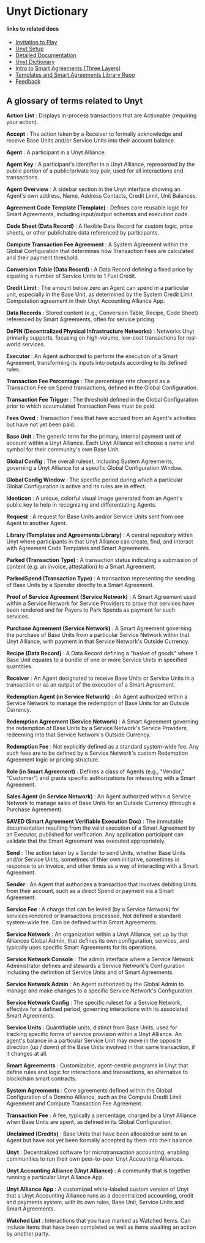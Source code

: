 # Unyt Dictionary

#### links to related docs

- [Invitation to Play](./1_0_invite.md)
- [Unyt Setup](../README.md)
- [Detailed Documentation](./5_0_phase_5_testing_details.md)
- [Unyt Dictionary](./4_2_unyt-dictionary.md)
- [Intro to Smart Agreements (Three Layers)](./4_1_intro_to_smart_agreements.md)
- [Templates and Smart Agreements Library Repo](https://github.com/unytco/smart_agreement_library)
- [Feedback](https://github.com/orgs/unytco/projects/5/views/1)


## A glossary of terms related to Unyt

**Action List**
: Displays in-process transactions that are Actionable (requiring your action).

**Accept**
: The action taken by a Receiver to formally acknowledge and receive Base Units and/or Service Units into their account balance.

**Agent**
: A participant in a Unyt Alliance.

**Agent Key**
: A participant's identifier in a Unyt Alliance, represented by the public portion of a public/private key pair, used for all interactions and transactions.

**Agent Overview**
: A sidebar section in the Unyt interface showing an Agent's own address, Name, Address Contacts, Credit Limit, Unit Balances.

**Agreement Code Template (Template)**
: Defines core reusable logic for Smart Agreements, including input/output schemas and execution code.

**Code Sheet (Data Record)**
: A flexible Data Record for custom logic, price sheets, or other publishable data referenced by participants.

**Compute Transaction Fee Agreement**
: A System Agreement within the Global Configuration that determines how Transaction Fees are calculated and their payment threshold.

**Conversion Table (Data Record)**
: A Data Record defining a fixed price by equating a number of Service Units to 1 Fuel Credit.

**Credit Limit**
: The amount below zero an Agent can spend in a particular unit, especially in the Base Unit, as determined by the System Credit Limit Computation agreement in their Unyt Accounting Alliance App. 

**Data Records**
: Stored content (e.g., Conversion Table, Recipe, Code Sheet) referenced by Smart Agreements, often for service pricing.

**DePIN (Decentralized Physical Infrastructure Networks)**
: Networks Unyt primarily supports, focusing on high-volume, low-cost transactions for real-world services.

**Executor**
: An Agent authorized to perform the execution of a Smart Agreement, transforming its inputs into outputs according to its defined rules.

**Transaction Fee Percentage**
: The percentage rate charged as a Transaction Fee on Spend transactions, defined in the Global Configuration.

**Transaction Fee Trigger**
: The threshold defined in the Global Configuration prior to which accumulated Transaction Fees must be paid.

**Fees Owed**
: Transaction Fees that have accrued from an Agent's activities but have not yet been paid.

**Base Unit**
: The generic term for the primary, internal payment unit of account within a Unyt Alliance. Each Unyt Alliance will choose a name and symbol for their community's own Base Unit.

**Global Config**
: The overall ruleset, including System Agreements, governing a Unyt Alliance for a specific Global Configuration Window.

**Global Config Window**
: The specific period during which a particular Global Configuration is active and its rules are in effect.

**Identicon**
: A unique, colorful visual image generated from an Agent's public key to help in recognizing and differentiating Agents.

**Request**
: A request for Base Units and/or Service Units sent from one Agent to another Agent.

**Library (Templates and Agreements Library)**
: A central repository within Unyt where participants in that Unyt Alliance can create, find, and interact with Agreement Code Templates and Smart Agreements.

**Parked (Transaction Type)**
: A transaction status indicating a submission of content (e.g. an invoice, attestation) to a Smart Agreement.

**ParkedSpend (Transaction Type)**
: A transaction representing the sending of Base Units by a Spender directly to a Smart Agreement.

**Proof of Service Agreement (Service Network)**
: A Smart Agreement used within a Service Network for Service Providers to prove that services have been rendered and for Payors to Park Spends as payment for such services.

**Purchase Agreement (Service Network)**
: A Smart Agreement governing the purchase of Base Units from a particular Service Network within that Unyt Alliance, with payment in that Service Network's Outside Currency.

**Recipe (Data Record)**
: A Data Record defining a "basket of goods" where 1 Base Unit equates to a bundle of one or more Service Units in specified quantities.

**Receiver**
: An Agent designated to receive Base Units or Service Units in a transaction or as an output of the execution of a Smart Agreement.

**Redemption Agent (in Service Network)**
: An Agent authorized within a Service Network to manage the redemption of Base Units for an Outside Currency.

**Redemption Agreement (Service Network)**
: A Smart Agreement governing the redemption of Base Units by a Service Network's Service Providers, redeeming into that Service Network's Outside Currency. 

**Redemption Fee**
: Not explicitly defined as a standard system-wide fee. Any such fees are to be defined by a Service Network's custom Redemption Agreement logic or pricing structure.

**Role (in Smart Agreement)**
: Defines a class of Agents (e.g., "Vendor," "Customer") and grants specific authorizations for interacting with a Smart Agreement.

**Sales Agent (in Service Network)**
: An Agent authorized within a Service Network to manage sales of Base Units for an Outside Currency (through a Purchase Agreement).

**SAVED (Smart Agreement Verifiable Execution Doc)**
: The immutable documentation resulting from the valid execution of a Smart Agreement by an Executor, published for verification. Any application participant can validate that the Smart Agreement was executed appropriately.

**Send**
: The action taken by a Sender to send Units, whether Base Units and/or Service Units, sometimes of thier own initiative, sometimes in response to an Invoice, and other times as a way of interacting with a Smart Agreement.

**Sender**
: An Agent that authorizes a transaction that involves debiting Units from their account, such as a direct Spend or payment via a Smart Agreement.

**Service Fee**
: A charge that can be levied (by a Service Network) for services rendered or transactions processed. Not defined a standard system-wide fee. Can be defined within Smart Agreements.

**Service Network**
: An organization within a Unyt Alliance, set up by that Alliances Global Admin, that defines its own configuration, services, and typically uses specific Smart Agreements for its operations. 

**Service Network Console** 
: The admin interface where a Service Network Administrator defines and stewards a Service Network's Configuration including the definition of Service Units and of Smart Agreements.

**Service Network Admin** 
: An Agent authorized by the Global Admin to manage and make changes to a specific Service Network's Configuration.

**Service Network Config**
: The specific ruleset for a Service Network, effective for a defined period, governing interactions with its associated Smart Agreements.

**Service Units**
: Quantifiable units, distinct from Base Units, used for tracking specific forms of service provision within a Unyt Alliance. An agent's balance in a particular Service Unit may move in the opposite direction (up / down) of the Base Units involved in that same transaction, if it changes at all.

**Smart Agreements**
: Customizable, agent-centric programs in Unyt that define rules and logic for interactions and transactions, an alternative to blockchain smart contracts.

**System Agreements**
: Core agreements defined within the Global Configuration of a Domino Alliance, such as the Compute Credit Limit Agreement and Compute Transaction Fee Agreement.

**Transaction Fee**
: A fee, typically a percentage, charged by a Unyt Alliance when Base Units are spent, as defined in its Global Configuration.

**Unclaimed (Credits)**
: Base Units that have been allocated or sent to an Agent but have not yet been formally accepted by them into their balance.

**Unyt**
: Decentralized software for microtransaction accounting, enabling communities to run their own peer-to-peer Unyt Accounting Alliances.

**Unyt Accounting Alliance (Unyt Alliance)**
: A community that is together running a particular Unyt Alliance App.

**Unyt Alliance App**
: A customized white-labeled custom version of Unyt that a Unyt Accounting Alliance runs as a decentralized accounting, credit and payments system, with its own rules, Base Unit, Service Units and Smart Agreements.

**Watched List**
: Interactions that you have marked as Watched Items. Can include items that have been completed as well as items awaiting an action by another party.